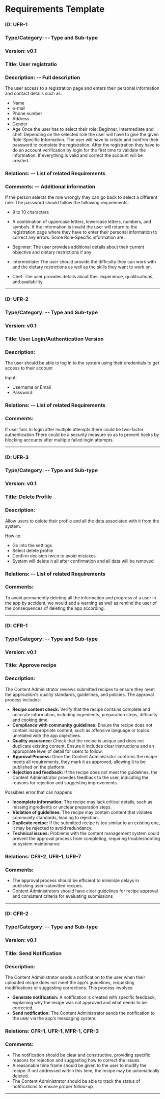 # Requirements Template 


### ID: UFR-1
 
### Type/Category: -- Type and Sub-type

### Version: v0.1
 
### Title: User registratio 
  
### Description: -- Full description

The user access to a registration page and enters their personal information and contact details such as:
* Name
* e-mail
* Phone number
* Address
* Gender
* Age
Once the user has to select their role: Beginner, Intermediate and chef.   Depending on the selected role the user will have to give the given Role-Specific Information.
The user will have to create and confirm their password to complete the registration.
After the registration they have to do an account verification by login for the first time to validate the information. If everything is valid and correct the account will be created.


### Relations: -- List of related Requirements

### Comments: -- Additional information
If the person selects the role wrongly they can go back to select a different role.
The password should follow the following requirements:
* 8 to 10 characters 
* A combination of uppercase letters, lowercase letters, numbers, and symbols.
If the information is invalid the user will return to the registration page where they have to enter their personal information to correct any errors.
Some Role-Specific information are:

* Beginner: The user provides additional details about their current objective and dietary restrictions if any 

* Intermediate: The user should provide the difficulty they can work with and the dietary restrictions as well as the skills they want to work on.

* Chef: The user provides details about their experience, qualifications, and availability. 

 --- 

### ID: UFR-2
 
### Type/Category: -- Type and Sub-type

### Version: v0.1
 
### Title: User Login/Authentication Version
  
### Description: 
The user should be able to log in to the system using their credentials to get access to their account 

Input:
* Username or Email 
* Password
  
### Relations: -- List of related Requirements

### Comments: 
If user fails to login after multiple attempts there could be two-factor authentication
There could be a security measure so as to prevent hacks by blocking accounts after multiple failed login attempts.

 --- 

### ID: UFR-3
 
### Type/Category: -- Type and Sub-type

### Version: v0.1
 
### Title: Delete Profile
  
### Description: 
Allow users to delete their profile and all the data associated with it from the system.

How-to:
* Go into the settings 
* Select delete profile 
* Confirm decision twice to avoid mistakes 
* System will delete it all after confirmation and all data will be removed 


### Relations: -- List of related Requirements

### Comments: 
To avoid permanently deleting all the information and progress of a user in the app by accident, we would add a warning as well as remind the user of the consequences of deleting the app according. 


 --- 

### ID: CFR-1 
 
### Type/Category: -- Type and Sub-type

### Version: v0.1
 
### Title: Approve recipe
  
### Description: 
The Content Administrator reviews submitted recipes to ensure they meet the application's quality standards, guidelines, and policies. The approval process includes:

* **Recipe content check:** Verify that the recipe contains complete and accurate information, including ingredients, preparation steps, difficulty and cooking time.
* **Compliance with community guidelines:** Ensure the recipe does not contain inappropriate content, such as offensive language or topics unrelated with the app objectives.
* **Quality assurance:** Check that the recipe is unique and does not duplicate existing content. Ensure it includes clear instructions and an appropriate level of detail for users to follow.
* **Approval Process:** Once the Content Administrator confirms the recipe meets all requirements, they mark it as approved, allowing it to be published on the platform.
* **Rejection and feedback:** If the recipe does not meet the guidelines, the Content Administrator provides feedback to the user, indicating the reasons for rejection and suggesting improvements.

Possibles error that can happens
* **Incomplete information:** The recipe may lack critical details, such as missing ingredients or unclear preparation steps.
* **Violation of guidelines:** The recipe may contain content that violates community standards, leading to rejection.
* **Duplicate recipe:** If the submitted recipe is too similar to an existing one, it may be rejected to avoid redundancy.
* **Technical issues:** Problems with the content management system could prevent the approval process from completing, requiring troubleshooting or system maintenance

### Relations: CFR-2,  UFR-1, UFR-7

### Comments: 
* The approval process should be efficient to minimize delays in publishing user-submitted recipes.
* Content Administrators should have clear guidelines for recipe approval and consistent criteria for evaluating submissions


 --- 

 
### ID: CFR-2
 
### Type/Category: -- Type and Sub-type

### Version: v0.1
 
### Title: Send Notification
  
### Description: 
The Content Administrator sends a notification to the user when their uploaded recipe does not meet the app's guidelines, requesting modifications or suggesting corrections. This process involves:

* **Generate notification:** A notification is created with specific feedback, explaining why the recipe was not approved and what needs to be corrected.
* **Send notification:** The Content Administrator sends the notification to the user via the app's messaging system.

### Relations: CFR-1, UFR-1, MFR-1,  CFR-3 

### Comments: 
* The notification should be clear and constructive, providing specific reasons for rejection and suggesting how to correct the issues.
* A reasonable time frame should be given to the user to modify the recipe. If not addressed within this time, the recipe may be automatically deleted.
* The Content Administrator should be able to track the status of notifications to ensure proper follow-up

 --- 
